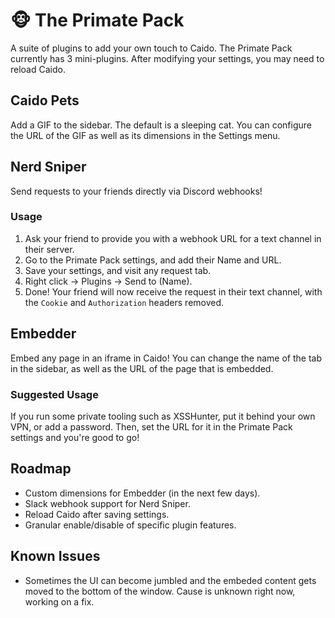 # 🐵 The Primate Pack

A suite of plugins to add your own touch to Caido. The Primate Pack currently has 3 mini-plugins. After modifying your settings, you may need to reload Caido.

## Caido Pets
Add a GIF to the sidebar. The default is a sleeping cat. You can configure the URL of the GIF as well as its dimensions in the Settings menu.

## Nerd Sniper
Send requests to your friends directly via Discord webhooks!

### Usage
1. Ask your friend to provide you with a webhook URL for a text channel in their server.
2. Go to the Primate Pack settings, and add their Name and URL.
3. Save your settings, and visit any request tab.
4. Right click -> Plugins -> Send to (Name).
5. Done! Your friend will now receive the request in their text channel, with the `Cookie` and `Authorization` headers removed.

## Embedder
Embed any page in an iframe in Caido! You can change the name of the tab in the sidebar, as well as the URL of the page that is embedded.

### Suggested Usage
If you run some private tooling such as XSSHunter, put it behind your own VPN, or add a password. Then, set the URL for it in the Primate Pack settings and you're good to go!

## Roadmap
- Custom dimensions for Embedder (in the next few days).
- Slack webhook support for Nerd Sniper.
- Reload Caido after saving settings.
- Granular enable/disable of specific plugin features.

## Known Issues
- Sometimes the UI can become jumbled and the embeded content gets moved to the bottom of the window. Cause is unknown right now, working on a fix.
